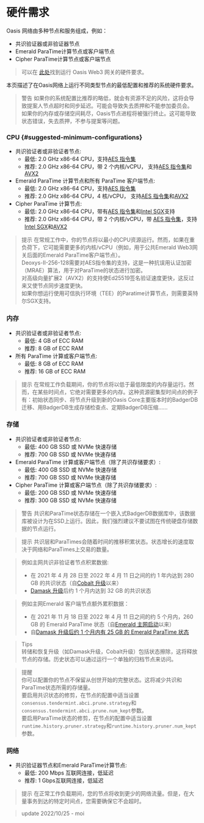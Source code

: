 # 硬件需求

Oasis 网络由多种节点和服务组成，例如：

- 共识验证器或非验证器节点
- Emerald ParaTime计算节点或客户端节点
- Cipher ParaTime计算节点或客户端节点

> 可以在 [此处](https://docs.oasis.io/node/web3/#hardware)找到运行 Oasis Web3 网关的硬件要求。

本页描述了在Oasis网络上运行不同类型节点的最低配置和推荐的系统硬件要求。

> 警告  如果你的系统配置比推荐的略低，就会有资源不足的风险，这将会导致提案人节点超时和同步延迟。可能会导致失去质押和不能参加委员会。  
如果你的内存或存储空间耗尽，Oasis节点进程将被强行终止。这可能导致状态错误，失去质押，不参与提案等问题。

### CPU {#suggested-minimum-configurations}

- 共识验证者或非验证者节点:
    - 最低: 2.0 GHz x86-64 CPU，支持[AES 指令集](https://en.wikipedia.org/wiki/AES_instruction_set)
    - 推荐: 2.0 GHz x86-64 CPU，带 2 个内核/vCPU， 支持[AES 指令集](https://en.wikipedia.org/wiki/AES_instruction_set)和[AVX2](https://en.wikipedia.org/wiki/Advanced_Vector_Extensions#Advanced_Vector_Extensions_2)
- Emerald ParaTime 计算节点和所有 ParaTime 客户端节点:
    - 最低: 2.0 GHz x86-64 CPU，支持[AES 指令集](https://en.wikipedia.org/wiki/AES_instruction_set)
    - 推荐: 2.0 GHz x86-64 CPU，4 核/vCPU， 支持[AES 指令集](https://en.wikipedia.org/wiki/AES_instruction_set)和[AVX2](https://en.wikipedia.org/wiki/Advanced_Vector_Extensions#Advanced_Vector_Extensions_2)
- Cipher ParaTime 计算节点:
    - 最低: 2.0 GHz x86-64 CPU，带有[AES 指令集](https://en.wikipedia.org/wiki/AES_instruction_set)和[Intel SGX](https://www.intel.com/content/www/us/en/architecture-and-technology/software-guard-extensions.html)支持
    - 推荐: 2.0 GHz x86-64 CPU，带 2 个内核/vCPU，带 [AES 指令集](https://en.wikipedia.org/wiki/AES_instruction_set)，支持[Intel SGX](https://www.intel.com/content/www/us/en/architecture-and-technology/software-guard-extensions.html)和[AVX2](https://en.wikipedia.org/wiki/Advanced_Vector_Extensions#Advanced_Vector_Extensions_2)

> 提示 
在常规工作中，你的节点将以最小的CPU资源运行。然而，如果在重负荷下，它可能需要更多的内核/vCPU（例如，用于公共Emerald Web3网关后面的Emerald ParaTime客户端节点）。  
Deoxys-II-256-128需要对AES指令集的支持，这是一种抗误用认证加密（MRAE）算法，用于对ParaTime的状态进行加密。  
对高级向量扩展2（AVX2）的支持使Ed25519签名验证速度更快，这反过来又使节点同步速度更快。  
如果你想运行使用可信执行环境（TEE）的Paratime计算节点，则需要英特尔SGX支持。

### 内存

- 共识验证者或非验证者节点:
    - 最低: 4 GB of ECC RAM
    - 推荐: 8 GB of ECC RAM
- 所有 ParaTime 计算或客户端节点:
    - 最低: 8 GB of ECC RAM
    - 推荐: 16 GB of ECC RAM

> 提示  在常规工作负载期间，你的节点将以低于最低限度的内存量运行。然而，在某些时间点，它绝对需要更多的内存。这种资源密集型时间点的例子有：初始状态同步、将节点升级到新的Oasis Core主要版本时的BadgerDB迁移、用BadgerDB生成存储检查点、定期BadgerDB压缩...…

### 存储

- 共识验证者或非验证者节点:
    - 最低: 400 GB SSD 或 NVMe 快速存储
    - 推荐: 700 GB SSD 或 NVMe 快速存储
- Emerald ParaTime 计算或客户端节点（除了共识存储要求）:
    - 最低: 400 GB SSD 或 NVMe 快速存储
    - 推荐: 700 GB SSD 或 NVMe 快速存储
- Cipher ParaTime 计算或客户端节点（除了共识存储要求）:
    - 最低: 200 GB SSD 或 NVMe 快速存储
    - 推荐: 300 GB SSD 或 NVMe 快速存储

> 警告  共识和ParaTime状态存储在一个嵌入式BadgerDB数据库中，该数据库被设计为在SSD上运行。因此，我们强烈建议不要试图在传统硬盘存储数据的节点运行。

> 提示 
共识层和ParaTimes会随着时间的推移积累状态。状态增长的速度取决于网络和ParaTimes上交易的数量。 

> 例如主网共识非验证者节点积累数据:  
> - 在 2021 年 4 月 28 日至 2022 年 4 月 11 日之间的约 1 年内达到 280 GB 的共识状态（自[Cobalt 升级](https://github.com/oasisprotocol/docs/blob/main/docs/general/mainnet/previous-upgrades/cobalt-upgrade.md)以来）
> - [Damask 升级](https://github.com/oasisprotocol/docs/blob/main/docs/general/mainnet/damask-upgrade)后约 1 个月内达到 32 GB 的共识状态  

> 例如主网Emerald 客户端节点额外累积数据：  
> - 在 2021 年 11 月 18 日至 2022 年 4 月 11 日之间的约 5 个月内，260 GB 的 Emerald ParaTime 状态（自[Emerald 主网启动](https://medium.com/oasis-protocol-project/oasis-emerald-evm-paratime-is-live-on-mainnet-13afe953a4c9)以来）
> - 自[Damask 升级后约 1 个月内有 25 GB 的 Emerald ParaTime 状态](https://github.com/oasisprotocol/docs/blob/main/docs/general/mainnet/damask-upgrade)  

> Tips  
转储和恢复升级（如Damask升级，Cobalt升级）包括状态擦除，这将释放节点的存储。历史状态可以通过运行一个单独的归档节点来访问。

> 提醒  
你可以配置你的节点不保留从创世开始的完整状态。这将减少共识和ParaTime状态所需的存储量。  
要启用共识状态的修剪，在节点的配置中适当设置`consensus.tendermint.abci.prune.strategy`和`consensus.tendermint.abci.prune.num_kept`参数。  
要启用ParaTime状态的修剪，在节点的配置中适当设置`runtime.history.pruner.strategy`和`runtime.history.pruner.num_kept`参数。

### 网络

- 共识验证器节点和Emerald ParaTime计算节点:
    - 最低: 200 Mbps 互联网连接，低延迟
    - 推荐: 1 Gbps互联网连接，低延迟

> 提示  在正常工作负载期间，您的节点将收到更少的网络流量。但是，在大量事务到达的特定时间点，您需要确保它不会超时。

> update 2022/10/25 - moi
